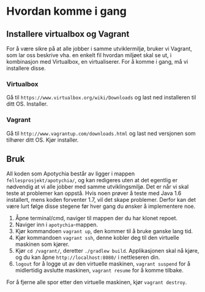 # Hvordan komme i gang

## Installere virtualbox og Vagrant

For å være sikre på at alle jobber i samme utviklermiljø, bruker vi Vagrant, som lar oss beskrive vha. en enkelt fil hvordan miljøet skal se ut, i kombinasjon med Virtualbox, en virtualiserer. For å komme i gang, må vi installere disse.

### Virtualbox

Gå til `https://www.virtualbox.org/wiki/Downloads` og last ned installeren til ditt OS. Installer.

### Vagrant

Gå til `http://www.vagrantup.com/downloads.html` og last ned versjonen som tilhører ditt OS. Kjør installer.

## Bruk

All koden som Apotychia består av ligger i mappen `fellesprosjekt/apotychia/`, og kan redigeres uten at det egentlig er nødvendig at vi alle jobber med samme utviklingsmiljø. Det er når vi skal teste at problemer kan oppstå. Hvis noen prøver å teste med Java 1.6 installert, mens koden forventer 1.7, vil det skape problemer. Derfor kan det være lurt følge disse stegene før hver gang du ønsker å implementere noe.

1. Åpne terminal/cmd, naviger til mappen der du har klonet repoet.
2. Naviger inn i `apotychia`-mappen.
3. Kjør kommandoen `vagrant up`, den kommer til å bruke ganske lang tid.
4. Kjør kommandoen `vagrant ssh`, denne kobler deg til den virtuelle maskinen som kjører.
5. Kjør `cd /vagrant/`, deretter `./gradlew build`. Applikasjonen skal nå kjøre, og du kan åpne `http://localhost:8080/` i nettleseren din.
6. `logout` for å logge ut av den virtuelle maskinen, `vagrant suspend` for å midlertidig avslutte maskinen, `vagrant resume` for å komme tilbake.

For å fjerne alle spor etter den virtuelle maskinen, kjør `vagrant destroy`.

